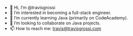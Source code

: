 - 👋 Hi, I’m @travisgrossi
- 👀 I’m interested in becoming a full-stack engineer.
- 🌱 I’m currently learning Java (primarily on CodeAcademy).
- 💞️ I’m looking to collaborate on Java projects.
- 📫 How to reach me: travis@travisgrossi.com

<!---
travisgrossi/travisgrossi is a ✨ special ✨ repository because its `README.md` (this file) appears on your GitHub profile.
You can click the Preview link to take a look at your changes.
--->
